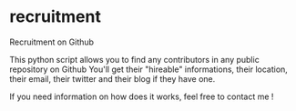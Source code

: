 # recruitment
Recruitment on Github

This python script allows you to find any contributors in any public repository on Github
  You'll get their "hireable" informations, their location, their email, their twitter and their blog if they have one.


If you need information on how does it works, feel free to contact me !
